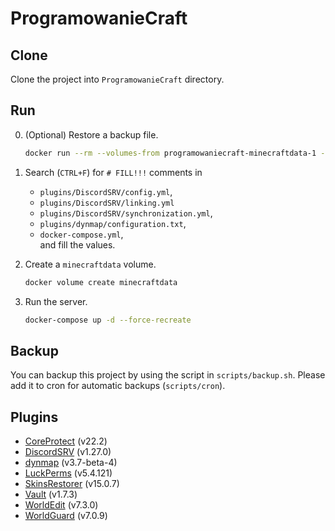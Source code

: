 # ProgramowanieCraft

## Clone

Clone the project into `ProgramowanieCraft` directory.

## Run

0. (Optional) Restore a backup file.

    ```sh
    docker run --rm --volumes-from programowaniecraft-minecraftdata-1 -v /home/INSERT_BACKUPS_DIRECTORY:/backup bash -c "cd /data && tar xvf /backup INSERT_BACKUP_FILENAME.tar --strip 1"
    ```

1. Search (`CTRL+F`) for `# FILL!!!` comments in
    - `plugins/DiscordSRV/config.yml`,
    - `plugins/DiscordSRV/linking.yml`
    - `plugins/DiscordSRV/synchronization.yml`,
    - `plugins/dynmap/configuration.txt`,
    - `docker-compose.yml`,  
and fill the values.

2. Create a `minecraftdata` volume.

    ```sh
    docker volume create minecraftdata
    ```

3. Run the server.

    ```sh
    docker-compose up -d --force-recreate
    ```

## Backup

You can backup this project by using the script in `scripts/backup.sh`. Please add it to cron for automatic backups (`scripts/cron`).

## Plugins

- [CoreProtect](https://www.spigotmc.org/resources/coreprotect.8631/) (v22.2)
- [DiscordSRV](https://www.spigotmc.org/resources/discordsrv.18494/) (v1.27.0)
- [dynmap](https://www.spigotmc.org/resources/dynmap.274/) (v3.7-beta-4)
- [LuckPerms](https://www.spigotmc.org/resources/luckperms.28140/) (v5.4.121)
- [SkinsRestorer](https://www.spigotmc.org/resources/skinsrestorer.2124/) (v15.0.7)
- [Vault](https://www.spigotmc.org/resources/vault.34315/) (v1.7.3)
- [WorldEdit](https://dev.bukkit.org/projects/worldedit/) (v7.3.0)
- [WorldGuard](https://dev.bukkit.org/projects/worldguard) (v7.0.9)
